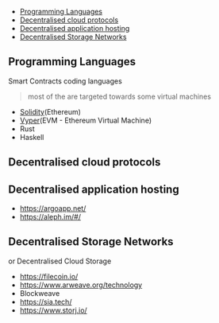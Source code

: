 - [Programming Languages](#programming-languages)
- [Decentralised cloud protocols](#decentralised-cloud-protocols)
- [Decentralised application hosting](#decentralised-application-hosting)
- [Decentralised Storage Networks](#decentralised-storage-networks)

## Programming Languages 

Smart Contracts coding languages

> most of the are targeted towards some virtual machines

- [Solidity](https://soliditylang.org/)(Ethereum)
- [Vyper](https://vyper.readthedocs.io/en/stable/)(EVM - Ethereum Virtual Machine)
- Rust
- Haskell

## Decentralised cloud protocols

## Decentralised application hosting 

- https://argoapp.net/
- https://aleph.im/#/

## Decentralised Storage Networks

or Decentralised Cloud Storage

- https://filecoin.io/
- https://www.arweave.org/technology
- Blockweave 
- https://sia.tech/
- https://www.storj.io/
